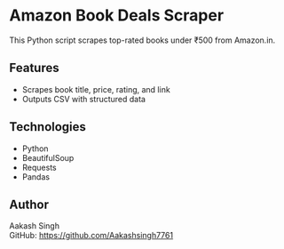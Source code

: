 # Amazon Book Deals Scraper

This Python script scrapes top-rated books under ₹500 from Amazon.in.

## Features
- Scrapes book title, price, rating, and link
- Outputs CSV with structured data

## Technologies
- Python
- BeautifulSoup
- Requests
- Pandas

## Author
Aakash Singh  
GitHub: https://github.com/Aakashsingh7761
